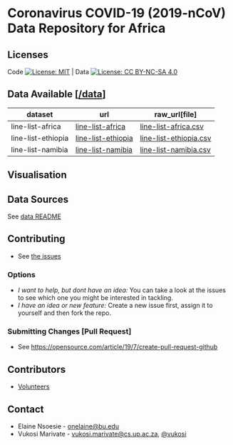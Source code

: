 # Coronavirus COVID-19 (2019-nCoV) Data Repository for Africa


## Licenses

Code [![License: MIT](https://img.shields.io/badge/License-MIT-yellow.svg)](https://opensource.org/licenses/MIT)  | Data [![License: CC BY-NC-SA 4.0](https://img.shields.io/badge/License-CC%20BY--NC--SA%204.0-lightgrey.svg)](https://creativecommons.org/licenses/by-nc-sa/4.0/)

## Data Available [[/data](/data)]

| dataset         | url | raw_url[file] |
|-----------------|-----|---------------|
|    line-list-africa             |  [line-list-africa](data/line-list-africa.csv)   |       [line-list-africa.csv](https://raw.githubusercontent.com/dsfsi/covid19africa/master/data/line-list-africa.csv)        |
|    line-list-ethiopia            |  [line-list-ethiopia](data/line-list-ethiopia.csv)   |       [line-list-ethiopia.csv](https://raw.githubusercontent.com/dsfsi/covid19africa/master/data/line-list-ethiopia.csv)        |
|    line-list-namibia             |  [line-list-namibia](data/line-list-namibia.csv)   |       [line-list-namibia.csv](https://raw.githubusercontent.com/dsfsi/covid19africa/master/data/line-list-namibia.csv)        |
## Visualisation

## Data Sources

See [data README](data/README.md)

## Contributing

* See [the issues](https://github.com/dsfsi/covid19africa/issues/)

### Options
* *I want to help, but dont have an idea:* You can take a look at the issues to see which one you might be interested in tackling.
* *I have an idea or new feature:* Create a new issue first, assign it to yourself and then fork the repo. 

### Submitting Changes [Pull Request]
* See https://opensource.com/article/19/7/create-pull-request-github

## Contributors

* [Volunteers](https://docs.google.com/spreadsheets/d/e/2PACX-1vQqTAOlKYALSBQ5HvHjR1RSkl-W4yV14el2kO_ffC2ISXlVvjN5Hl-9vrF2Ug6kdxy90AX0FolpxUzf/pubhtml?gid=0&single=true)

## Contact
* Elaine Nsoesie - onelaine@bu.edu
* Vukosi Marivate - vukosi.marivate@cs.up.ac.za, [@vukosi](https://twitter.com/vukosi)
